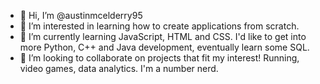 - 👋 Hi, I’m @austinmcelderry95
- 👀 I’m interested in learning how to create applications from scratch.
- 🌱 I’m currently learning JavaScript, HTML and CSS. I'd like to get into more Python, C++ and Java development, eventually learn some SQL.
- 💞️ I’m looking to collaborate on projects that fit my interest! Running, video games, data analytics. I'm a number nerd.


<!---
austinmcelderry95/austinmcelderry95 is a ✨ special ✨ repository because its `README.md` (this file) appears on your GitHub profile.
You can click the Preview link to take a look at your changes.
--->
